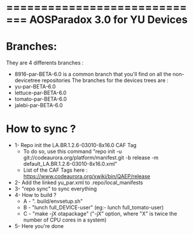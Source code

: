 =============================
AOSParadox 3.0 for YU Devices
=============================

Branches:
=========
They are 4 differents branches :
- 8916-par-BETA-6.0 is a common branch that you'll find on all the non-devicetree repositories
The branches for the devices trees are :
- yu-par-BETA-6.0
- lettuce-par-BETA-6.0
- tomato-par-BETA-6.0
- jalebi-par-BETA-6.0

How to sync ?
=============
- 1- Repo init the LA.BR.1.2.6-03010-8x16.0  CAF Tag
	- To do so, use this command "repo init -u git://codeaurora.org/platform/manifest.git -b release -m default_LA.BR.1.2.6-03010-8x16.0.xml"
	- List of the CAF Tags here : https://www.codeaurora.org/xwiki/bin/QAEP/release
- 2- Add the linked yu_par.xml to .repo/local_manifests
- 3- "repo sync" to sync everything
- 4- How to build ?
	- A - ". build/envsetup.sh"
	- B - "lunch full_DEVICE-user" (eg:- lunch full_tomato-user)
	- C - "make -jX otapackage" ("-jX” option, where "X" is twice the number of CPU cores in a system)
- 5- Here you're done
